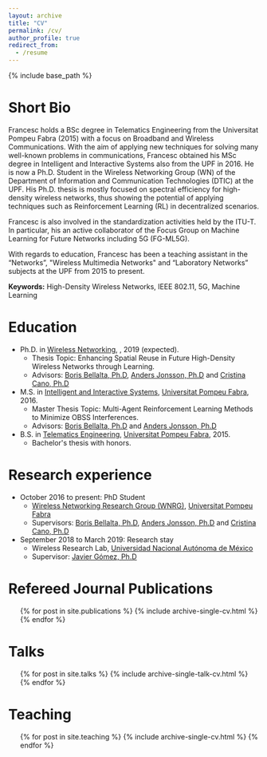 ```yaml
---
layout: archive
title: "CV"
permalink: /cv/
author_profile: true
redirect_from:
  - /resume
---
```


{% include base_path %}

Short Bio
======
Francesc holds a BSc degree in Telematics Engineering from the Universitat Pompeu Fabra (2015) with a focus on Broadband and Wireless Communications. With the aim of applying new techniques for solving many well-known problems in communications, Francesc obtained his MSc degree in Intelligent and Interactive Systems also from the UPF in 2016. He is now a Ph.D. Student in the Wireless Networking Group (WN) of the Department of Information and Communication Technologies (DTIC) at the UPF. His Ph.D. thesis is mostly focused on spectral efficiency for high-density wireless networks, thus showing the potential of applying techniques such as Reinforcement Learning (RL) in decentralized scenarios. 

Francesc is also involved in the standardization activities held by the ITU-T. In particular, his an active collaborator of the Focus Group on Machine Learning for Future Networks including 5G (FG-ML5G).

With regards to education, Francesc has been a teaching assistant in the “Networks”, "Wireless Multimedia Networks" and “Laboratory Networks” subjects at the UPF from 2015 to present.

**Keywords:** High-Density Wireless Networks, IEEE 802.11, 5G, Machine Learning

Education
======
* Ph.D. in [Wireless Networking](https://www.wnrg.upf.edu/home), , 2019 (expected). 
  * Thesis Topic: Enhancing Spatial Reuse in Future High-Density Wireless Networks through Learning.
  * Advisors: [Boris Bellalta, Ph.D](http://www.dtic.upf.edu/~bbellalt/), [Anders Jonsson, Ph.D](http://www.tecn.upf.es/~jonsson/) and [Cristina Cano, Ph.D](http://ccanobs.github.io/)
* M.S. in [Intelligent and Interactive Systems](https://www.upf.edu/web/iis), [Universitat Pompeu Fabra](http://www.upf.edu), 2016.
  * Master Thesis Topic: Multi-Agent Reinforcement Learning Methods to Minimize OBSS Interferences.
  * Advisors: [Boris Bellalta, Ph.D](http://www.dtic.upf.edu/~bbellalt/) and [Anders Jonsson, Ph.D](http://www.tecn.upf.es/~jonsson/)
* B.S. in [Telematics Engineering](https://www.upf.edu/web/graus/grau-enginyeria-xarxes-telecomunicacio), [Universitat Pompeu Fabra](http://www.upf.edu), 2015. 
  * Bachelor's thesis with honors.

Research experience
======
* October 2016 to present: PhD Student
  * [Wireless Networking Research Group (WNRG)](https://www.wnrg.upf.edu/home), [Universitat Pompeu Fabra](http://www.upf.edu)
  * Supervisors: [Boris Bellalta, Ph.D](http://www.dtic.upf.edu/~bbellalt/), [Anders Jonsson, Ph.D](http://www.tecn.upf.es/~jonsson/) and [Cristina Cano, Ph.D](http://ccanobs.github.io/)
* September 2018 to March 2019: Research stay 
  * Wireless Research Lab, [Universidad Nacional Autónoma de México](https://www.unam.mx/)
  * Supervisor: [Javier Gómez, Ph.D](http://profesores.fi-b.unam.mx/javierg/)
  
Refereed Journal Publications
======
  <ul>{% for post in site.publications %}
    {% include archive-single-cv.html %}
  {% endfor %}</ul>
  
Talks
======
  <ul>{% for post in site.talks %}
    {% include archive-single-talk-cv.html %}
  {% endfor %}</ul>
  
Teaching
======
  <ul>{% for post in site.teaching %}
    {% include archive-single-cv.html %}
  {% endfor %}</ul>